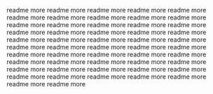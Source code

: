 readme
more
readme
more
readme
more
readme
more
readme
more
readme
more
readme
more
readme
more
readme
more
readme
more
readme
more
readme
more
readme
more
readme
more
readme
more
readme
more
readme
more
readme
more
readme
more
readme
more
readme
more
readme
more
readme
more
readme
more
readme
more
readme
more
readme
more
readme
more
readme
more
readme
more
readme
more
readme
more
readme
more
readme
more
readme
more
readme
more
readme
more
readme
more
readme
more
readme
more
readme
more
readme
more
readme
more
readme
more
readme
more
readme
more
readme
more
readme
more
readme
more
readme
more
readme
more
readme
more
